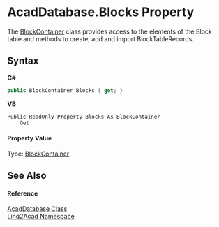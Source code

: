 # AcadDatabase.Blocks Property 
 

The <a href="T_Linq2Acad_BlockContainer.md">BlockContainer</a> class provides access to the elements of the Block table and methods to create, add and import BlockTableRecords.

## Syntax

**C#**<br />
``` C#
public BlockContainer Blocks { get; }
```

**VB**<br />
``` VB
Public ReadOnly Property Blocks As BlockContainer
	Get
```


#### Property Value
Type: <a href="T_Linq2Acad_BlockContainer.md">BlockContainer</a>

## See Also


#### Reference
<a href="T_Linq2Acad_AcadDatabase.md">AcadDatabase Class</a><br /><a href="N_Linq2Acad.md">Linq2Acad Namespace</a><br />
